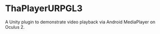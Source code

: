 # ThaPlayerURPGL3
A Unity plugin to demonstrate video playback via Android MediaPlayer on Oculus 2.
